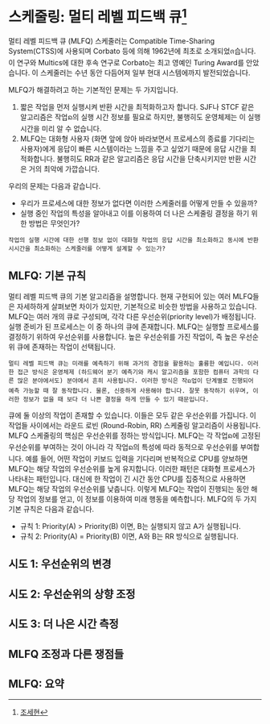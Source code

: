 # 스케줄링: 멀티 레벨 피드백 큐[^Jo-Sehyun]

[^Jo-Sehyun]: [조세현](https://github.com/Jo-Sehyun)

멀티 레벨 피드백 큐 (MLFQ) 스케줄러는 Compatible Time-Sharing System(CTSS)에 사용되며 Corbato 등에 의해 1962년에 최초로 소개되었ᨩ습니다. 이 연구와 Multics에 대한 후속 연구로 Corbato는 최고 영예인 Turing Award를 안았습니다. 이 스케줄러는 수년 동안 다듬어져 일부 현대 시스템에까지 발전되었습니다.

MLFQ가 해결하려고 하는 기본적인 문제는 두 가지입니다. 
1. 짧은 작업을 먼저 실행시켜 반환 시간을 최적화하고자 합니다. SJF나 STCF 같은 알고리즘은 작업ᨦ의 실행 시간 정보를 필요로 하지만, 불행히도 운영체제는 이 실행 시간을 미리 알 수 없습니다.
2. MLFQ는 대화형 사용자 (화면 앞에 앉아 바라보면서 프로세스의 종료를 기다리는 사용자)에게 응답이 빠른 시스템이라는 느낌을 주고 싶었기 때문에 응답 시간을 최적화합니다. 불행히도 RR과 같은 알고리즘은 응답 시간을 단축시키지만 반환 시간은 거의 최악에 가깝습니다.

우리의 문제는 다음과 같습니다. 
- 우리가 프로세스에 대한 정보가 없다면 이러한 스케줄러를 어떻게 만들 수 있을까? 
- 실행 중인 작업의 특성을 알아내고 이를 이용하여 더 나은 스케줄링 결정을 하기 위한 방법은 무엇인가?

```{admonition} 핵심 질문: 정보 없이 스케줄 하는 방법은 무엇인가?
작업의 실행 시간에 대한 선행 정보 없이 대화형 작업의 응답 시간을 최소화하고 동시에 반환 시시간을 최소화하는 스케줄러를 어떻게 설계할 수 있는가?
```

## MLFQ: 기본 규칙

멀티 레벨 피드백 큐의 기본 알고리즘을 설명합니다. 현재 구현되어 있는 여러 MLFQ들은 자세하하게 살펴보면 차이가 있지만, 기본적으로 비슷한 방법을 사용하고 있습니다. 
MLFQ는 여러 개의 큐로 구성되며, 각각 다른 우선순위(priority level)가 배정됩니다. 실행 준비가 된 프로세스는 이 중 하나의 큐에 존재합니다. MLFQ는 실행할 프로세스를 결정하기 위하여 우선순위를 사용합니다. 높은 우선순위를 가진 작업이, 즉 높은 우선순위 큐에 존재하는 작업이 선택됩니다.

```{admonition} 팁: 역사로부터 배우다
멀티 레벨 피드백 큐는 미래를 예측하기 위해 과거의 경험을 활용하는 훌륭한 예입니다. 이러한 접근 방식은 운영체제 (하드웨어 분기 예측기와 캐시 알고리즘을 포함한 컴퓨터 과학의 다른 많은 분야에서도) 분야에서 흔히 사용됩니다. 이러한 방식은 작ᨦ업이 단계별로 진행되어 예측 가능할 때 잘 동작합니다. 물론, 신중하게 사용해야 합니다. 잘못 동작하기 쉬우며, 이러한 정보가 없을 때 보다 더 나쁜 결정을 하게 만들 수 있기 때문입니다.
```

큐에 둘 이상의 작업이 존재할 수 있습니다. 이들은 모두 같은 우선순위를 가집니다. 이 작업들 사이에서는 라운드 로빈 (Round-Robin, RR) 스케줄링 알고리즘이 사용됩니다. 
MLFQ 스케줄링의 핵심은 우선순위를 정하는 방식입니다. MLFQ는 각 작업ᨦ에 고정된 우선순위를 부여하는 것이 아니라 각 작업ᨦ의 특성에 따라 동적으로 우선순위를 부여합니다. 예를 들어, 어떤 작업이 키보드 입력을 기다리며 반복적으로 CPU를 양보하면 MLFQ는 해당 작업의 우선순위를 높게 유지합니다. 이러한 패턴은 대화형 프로세스가 나타내는 패턴입니다. 대신에 한 작업이 긴 시간 동안 CPU를 집중적으로 사용하면 MLFQ는 해당 작업의 우선순위를 낮춥니다. 이렇게 MLFQ는 작업이 진행되는 동안 해당 작업의 정보를 얻고, 이 정보를 이용하여 미래 행동을 예측합니다. 
MLFQ의 두 가지 기본 규칙은 다음과 같습니다.
- 규칙 1: Priority(A) > Priority(B) 이면, B는 실행되지 않고 A가 실행됩니다.
- 규칙 2: Priority(A) = Priority(B) 이면, A와 B는 RR 방식으로 실행됩니다. 

## 시도 1: 우선순위의 변경

## 시도 2: 우선순위의 상향 조정

## 시도 3: 더 나은 시간 측정

## MLFQ 조정과 다른 쟁점들

## MLFQ: 요약

